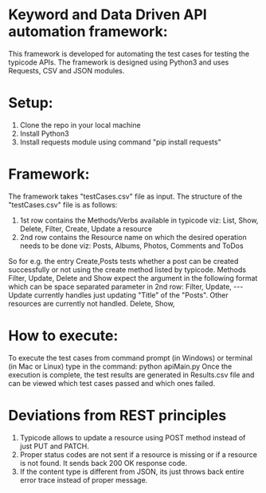 # Keyword and Data Driven API automation framework:

This framework is developed for automating the test cases for testing the typicode APIs. The framework is designed using Python3
and uses Requests, CSV and JSON modules.

# Setup:
1. Clone the repo in your local machine
2. Install Python3
3. Install requests module using command "pip install requests"

# Framework:
The framework takes "testCases.csv" file as input. The structure of the "testCases.csv" file is as follows:
1. 1st row contains the Methods/Verbs available in typicode viz: List, Show, Delete, Filter, Create, Update a resource
2. 2nd row contains the Resource name on which the desired operation needs to be done viz: Posts, Albums, Photos, Comments and ToDos

So for e.g. the entry Create,Posts tests whether a post can be created successfully or not using the create method listed by typicode.
Methods Filter, Update, Delete and Show expect the argument in the following format which can be space separated parameter in 2nd row:
Filter,<Resource> <FilterField> <Filter value>
Update,<Resource> <Resource id> <Update value> --- Update currently handles just updating "Title" of the "Posts". Other resources are currently not handled.
Delete,<Resource> <Resource id>
Show,<Resource><Resource id>

# How to execute:
To execute the test cases from command prompt (in Windows) or terminal (in Mac or Linux) type in the command: python apiMain.py
Once the execution is complete, the test results are generated in Results.csv file and can be viewed which test cases passed and which ones failed.

# Deviations from REST principles
1. Typicode allows to update a resource using POST method instead of just PUT and PATCH.
2. Proper status codes are not sent if a resource is missing or if a resource is not found. It sends back 200 OK response code.
3. If the content type is different from JSON, its just throws back entire error trace instead of proper message.
